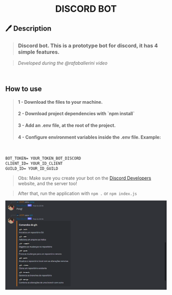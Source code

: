 <h1 align="center">
DISCORD BOT
</h1>

<h2>🖊️ Description</h2>

> <h3>Discord bot. This is a prototype bot for discord, it has 4 simple features. </h3>

> *Developed during the @rafaballerini video*

<br>

<h2>How to use</h2>

> <h4>1 - Download the files to your machine. </h4>
>
> <h4> 2 - Download project dependencies with `npm install` </h4>
>
> <h4>3 - Add an .env file, at the root of the project.</h4>
>
> <h4> 4 - Configure environment variables inside the .env file. Example: </h4>
<br>

~~~
BOT_TOKEN= YOUR_TOKEN_BOT_DISCORD
CLIENT_ID= YOUR_ID_CLIENT
GUILD_ID= YOUR_ID_GUILD
~~~

> Obs: Make sure you create your bot on the [Discord Developers](https://discord.com/developers/applications) website, and the server too!

<p>

> After that, run the application with `npm .` or `npm index.js`

</p>

<img src="./imgs/example-use.png">
